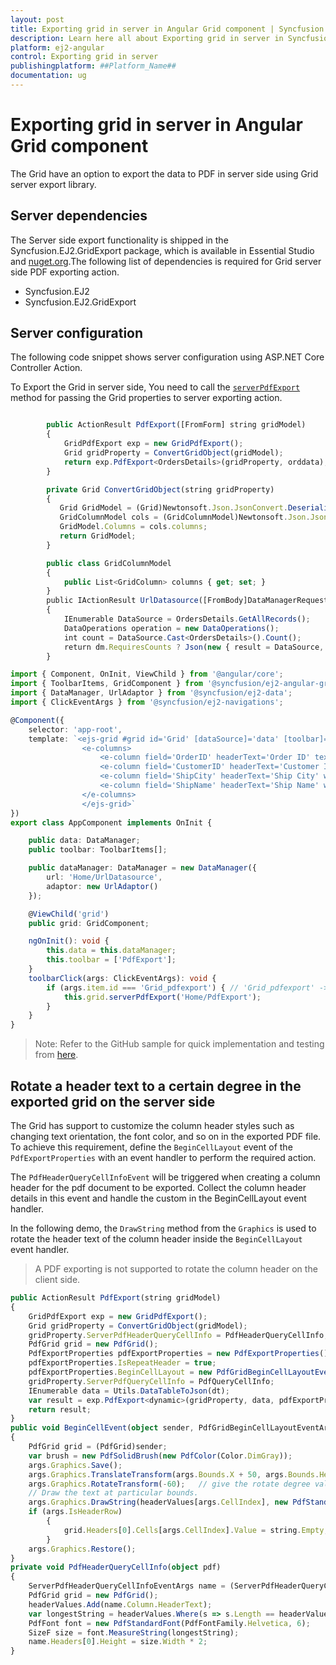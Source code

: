 ```yaml
---
layout: post
title: Exporting grid in server in Angular Grid component | Syncfusion
description: Learn here all about Exporting grid in server in Syncfusion ##Platform_Name## Grid component of Syncfusion Essential JS 2 and more.
platform: ej2-angular
control: Exporting grid in server 
publishingplatform: ##Platform_Name##
documentation: ug
---
```


# Exporting grid in server in Angular Grid component

The Grid have an option to export the data to PDF in server side using Grid server export library.

## Server dependencies

The Server side export functionality is shipped in the Syncfusion.EJ2.GridExport package, which is available in Essential Studio and [nuget.org](https://www.nuget.org/).The following list of dependencies is required for Grid server side PDF exporting action.

* Syncfusion.EJ2
* Syncfusion.EJ2.GridExport

## Server configuration

The following code snippet shows server configuration using ASP.NET Core Controller Action.

To Export the Grid in server side, You need to call the
 [`serverPdfExport`](https://ej2.syncfusion.com/angular/documentation/api/grid/#serverpdfexport) method for passing the Grid properties to server exporting action.

```typescript

        public ActionResult PdfExport([FromForm] string gridModel)
        {
            GridPdfExport exp = new GridPdfExport();
            Grid gridProperty = ConvertGridObject(gridModel);
            return exp.PdfExport<OrdersDetails>(gridProperty, orddata);
        }

        private Grid ConvertGridObject(string gridProperty)
        {
           Grid GridModel = (Grid)Newtonsoft.Json.JsonConvert.DeserializeObject(gridProperty, typeof(Grid));
           GridColumnModel cols = (GridColumnModel)Newtonsoft.Json.JsonConvert.DeserializeObject(gridProperty, typeof(GridColumnModel));
           GridModel.Columns = cols.columns;
           return GridModel;
        }

        public class GridColumnModel
        {
            public List<GridColumn> columns { get; set; }
        }
        public IActionResult UrlDatasource([FromBody]DataManagerRequest dm)
        {
            IEnumerable DataSource = OrdersDetails.GetAllRecords();
            DataOperations operation = new DataOperations();
            int count = DataSource.Cast<OrdersDetails>().Count();
            return dm.RequiresCounts ? Json(new { result = DataSource, count = count }) : Json(DataSource);
        }


```

```typescript
import { Component, OnInit, ViewChild } from '@angular/core';
import { ToolbarItems, GridComponent } from '@syncfusion/ej2-angular-grids';
import { DataManager, UrlAdaptor } from '@syncfusion/ej2-data';
import { ClickEventArgs } from '@syncfusion/ej2-navigations';

@Component({
    selector: 'app-root',
    template: `<ejs-grid #grid id='Grid' [dataSource]='data' [toolbar]='toolbar' height='273px'(toolbarClick)='toolbarClick($event)'>
                <e-columns>
                    <e-column field='OrderID' headerText='Order ID' textAlign='Right' width=120></e-column>
                    <e-column field='CustomerID' headerText='Customer ID' width=150></e-column>
                    <e-column field='ShipCity' headerText='Ship City' width=150></e-column>
                    <e-column field='ShipName' headerText='Ship Name' width=150></e-column>
                </e-columns>
                </ejs-grid>`
})
export class AppComponent implements OnInit {

    public data: DataManager;
    public toolbar: ToolbarItems[];

    public dataManager: DataManager = new DataManager({
        url: 'Home/UrlDatasource',
        adaptor: new UrlAdaptor()
    });

    @ViewChild('grid')
    public grid: GridComponent;

    ngOnInit(): void {
        this.data = this.dataManager;
        this.toolbar = ['PdfExport'];
    }
    toolbarClick(args: ClickEventArgs): void {
        if (args.item.id === 'Grid_pdfexport') { // 'Grid_pdfexport' -> Grid component id + _ + toolbar item name
            this.grid.serverPdfExport('Home/PdfExport');
        }
    }
}

```

>Note: Refer to the GitHub sample for quick implementation and testing from [here](https://github.com/SyncfusionExamples/Angular-EJ2-Grid-server-side-exporting).

## Rotate a header text to a certain degree in the exported grid on the server side

The Grid has support to customize the column header styles such as changing text orientation, the font color, and so on in the exported PDF file. To achieve this requirement, define the `BeginCellLayout` event of the `PdfExportProperties` with an event handler to perform the required action.

The `PdfHeaderQueryCellInfoEvent` will be triggered when creating a column header for the pdf document to be exported. Collect the column header details in this event and handle the custom in the BeginCellLayout event handler.

In the following demo, the `DrawString` method from the `Graphics` is used to rotate the header text of the column header inside the `BeginCellLayout` event handler.

> A PDF exporting is not supported to rotate the column header on the client side.

```typescript
public ActionResult PdfExport(string gridModel)
{
    GridPdfExport exp = new GridPdfExport();
    Grid gridProperty = ConvertGridObject(gridModel);
    gridProperty.ServerPdfHeaderQueryCellInfo = PdfHeaderQueryCellInfo;
    PdfGrid grid = new PdfGrid();
    PdfExportProperties pdfExportProperties = new PdfExportProperties();
    pdfExportProperties.IsRepeatHeader = true;
    pdfExportProperties.BeginCellLayout = new PdfGridBeginCellLayoutEventHandler(BeginCellEvent);
    gridProperty.ServerPdfQueryCellInfo = PdfQueryCellInfo;
    IEnumerable data = Utils.DataTableToJson(dt);
    var result = exp.PdfExport<dynamic>(gridProperty, data, pdfExportProperties);
    return result;
}
public void BeginCellEvent(object sender, PdfGridBeginCellLayoutEventArgs args)
{
    PdfGrid grid = (PdfGrid)sender;
    var brush = new PdfSolidBrush(new PdfColor(Color.DimGray));
    args.Graphics.Save();
    args.Graphics.TranslateTransform(args.Bounds.X + 50, args.Bounds.Height + 40); // give the value for bounds x and Y by the user
    args.Graphics.RotateTransform(-60);   // give the rotate degree value by the user
    // Draw the text at particular bounds.
    args.Graphics.DrawString(headerValues[args.CellIndex], new PdfStandardFont(PdfFontFamily.Helvetica, 10), brush, new PointF(0, 0));
    if (args.IsHeaderRow)
        {
            grid.Headers[0].Cells[args.CellIndex].Value = string.Empty;
        }
    args.Graphics.Restore();
}
private void PdfHeaderQueryCellInfo(object pdf)
{
    ServerPdfHeaderQueryCellInfoEventArgs name = (ServerPdfHeaderQueryCellInfoEventArgs)pdf;
    PdfGrid grid = new PdfGrid();
    headerValues.Add(name.Column.HeaderText);
    var longestString = headerValues.Where(s => s.Length == headerValues.Max(m => m.Length)).First();
    PdfFont font = new PdfStandardFont(PdfFontFamily.Helvetica, 6);
    SizeF size = font.MeasureString(longestString);
    name.Headers[0].Height = size.Width * 2;
}
```